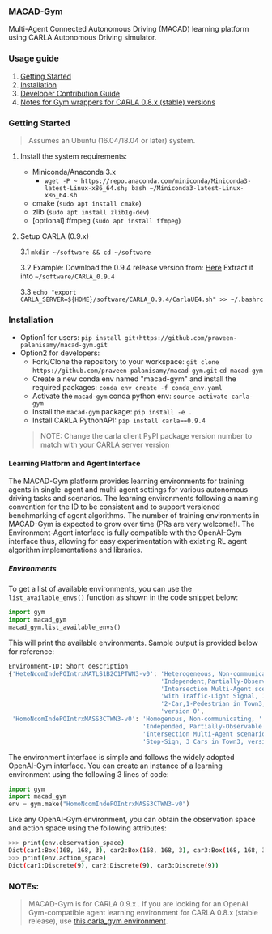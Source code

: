 ### MACAD-Gym

Multi-Agent Connected Autonomous Driving (MACAD) learning platform using CARLA Autonomous Driving simulator.

### Usage guide

1. [Getting Started](#getting-started)
1. [Installation](#installation)
1. [Developer Contribution Guide](CONTRIBUTING.md)
1. [Notes for Gym wrappers for CARLA 0.8.x (stable) versions](README.md#notes)


### Getting Started

> Assumes an Ubuntu (16.04/18.04 or later) system.

1. Install the system requirements:
	- Miniconda/Anaconda 3.x
		- `wget -P ~ https://repo.anaconda.com/miniconda/Miniconda3-latest-Linux-x86_64.sh; bash ~/Miniconda3-latest-Linux-x86_64.sh`
	- cmake (`sudo apt install cmake`)
	- zlib (`sudo apt install zlib1g-dev`)
	- [optional] ffmpeg (`sudo apt install ffmpeg`)
    
3. Setup CARLA (0.9.x)

    3.1 `mkdir ~/software && cd ~/software`

    3.2 Example: Download the 0.9.4 release version from: [Here](https://drive.google.com/file/d/1p5qdXU4hVS2k5BOYSlEm7v7_ez3Et9bP/view)
    Extract it into `~/software/CARLA_0.9.4`
    
    3.3 `echo "export CARLA_SERVER=${HOME}/software/CARLA_0.9.4/CarlaUE4.sh" >> ~/.bashrc`
    
	
### Installation

 - Option1 for users: `pip install git+https://github.com/praveen-palanisamy/macad-gym.git`
 - Option2 for developers:
     - Fork/Clone the repository to your workspace:
    `git clone https://github.com/praveen-palanisamy/macad-gym.git`
    `cd macad-gym`
     - Create a new conda env named "macad-gym" and install the required packages:
      `conda env create -f conda_env.yaml`
     - Activate the `macad-gym` conda python env:
      `source activate carla-gym`
     - Install the `macad-gym` package:
	`pip install -e .`
     - Install CARLA PythonAPI: `pip install carla==0.9.4`
     > NOTE: Change the carla client PyPI package version number to match with your CARLA server version
       

#### Learning Platform and Agent Interface

The MACAD-Gym platform provides learning environments for training agents in 
single-agent and multi-agent settings for various autonomous driving tasks and 
scenarios.
The learning environments following a naming convention for the ID to be consistent
and to support versioned benchmarking of agent algorithms.
The number of training environments in MACAD-Gym is expected to grow over time
(PRs are very welcome!). 
The Environment-Agent interface is fully compatible with the OpenAI-Gym interface
thus, allowing for easy experimentation with existing RL agent algorithm 
implementations and libraries.

##### Environments
To get a list of available environments, you can use
the `list_available_envs()` function as shown in the code snippet below:

```python
import gym
import macad_gym
macad_gym.list_available_envs()
``` 
This will print the available environments. Sample output is provided below for reference:

```bash
Environment-ID: Short description
{'HeteNcomIndePOIntrxMATLS1B2C1PTWN3-v0': 'Heterogeneous, Non-communicating, '
                                          'Independent,Partially-Observable '
                                          'Intersection Multi-Agent scenario '
                                          'with Traffic-Light Signal, 1-Bike, '
                                          '2-Car,1-Pedestrian in Town3, '
                                          'version 0',
 'HomoNcomIndePOIntrxMASS3CTWN3-v0': 'Homogenous, Non-communicating, '
                                     'Independed, Partially-Observable '
                                     'Intersection Multi-Agent scenario with '
                                     'Stop-Sign, 3 Cars in Town3, version 0'}
```

The environment interface is simple and follows the widely adopted OpenAI-Gym
interface. You can create an instance of a learning environment using the 
following 3 lines of code:

```python
import gym
import macad_gym
env = gym.make("HomoNcomIndePOIntrxMASS3CTWN3-v0")
```
Like any OpenAI-Gym environment, you can obtain the observation space and action
space using the following attributes:
```bash
>>> print(env.observation_space)
Dict(car1:Box(168, 168, 3), car2:Box(168, 168, 3), car3:Box(168, 168, 3))
>>> print(env.action_space)
Dict(car1:Discrete(9), car2:Discrete(9), car3:Discrete(9))
```

### **NOTEs**:
> MACAD-Gym is for CARLA 0.9.x . If you are
looking for an OpenAI Gym-compatible agent learning environment for CARLA 0.8.x (stable release),
use [this carla_gym environment](https://github.com/PacktPublishing/Hands-On-Intelligent-Agents-with-OpenAI-Gym/tree/master/ch8/environment).
